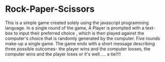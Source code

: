 # Rock-Paper-Scissors

This is a simple game created solely using the javascript programming language. In a single round of the game, A Player is prompted with a text-box to input their preferred choice , which is then played against the computer's choice that is randomly generated by the computer. Five rounds make-up a single game. The game ends with a short message describing three possible outcomes- the player wins and the computer looses, the computer wins and the player loses or it's well..... a tie!!!!
